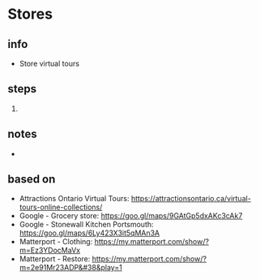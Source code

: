 # Stores  

## info  
* Store virtual tours 

## steps  
1. 

## notes  
*  

## based on  
*  Attractions Ontario Virtual Tours:  https://attractionsontario.ca/virtual-tours-online-collections/
*  Google - Grocery store: https://goo.gl/maps/9GAtGp5dxAKc3cAk7
*  Google - Stonewall Kitchen Portsmouth: https://goo.gl/maps/6Ly423X3it5qMAn3A
*  Matterport - Clothing: https://my.matterport.com/show/?m=Ez3YDocMaVx
*  Matterport - Restore:  https://my.matterport.com/show/?m=2e91Mr23ADP&#38&play=1

